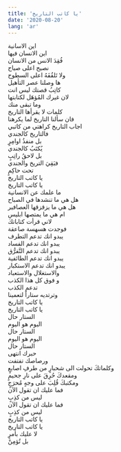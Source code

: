 ```yaml
---
title: 'يا كاتب التاريخ'
date: '2020-08-20'
lang: 'ar'
---
```


اين الاسانية  
اين الانسان فيها  
فُقِدَ الانس من الانسان  
نصيح اعلى صياح  
ولا تَلقُفَهُ اعلى السطوح  
ها وصلنا عصر التأهيل  
كاتِبُ قصتك ليس انت  
لان غيرك المُؤهَل لكتابتها  
وما تبقى منك  
كلمات لا يقرأها التاريخ  
فان سألنا التاريخ لما يكرهنا  
اجاب التاريخ كراهتي من كاتبي  
فالتاريخ كالجندي  
بل منفذُ اوامِرٍ  
يُكتَبُ كالجندي  
بل لاحقُ راتِبٍ  
فبَقِيَ التريخ والجندي  
تحت حاكِمٍ  
يا كاتب التاريخ  
يا كاتب التاريخ  
ما علمك عن الانسانية  
هل هي ما تنشدها في الصباح  
هل هي ما يزقزقها العصافير  
ام هي ما يمتصها ابليس  
لاني قرأت كتاباتكَ  
فوجدت هسهسة صاعقة  
يبدو انك تدعم التطرف  
يبدو انك تدعم الفساد  
يبدو انك تدعم التَّفرُّق  
يبدو انك تدعم الطائفية  
يبدو انك تدعم الاستكبار  
والاستغلال والاستعباد  
و فوق كل هذا الكذب  
تدعم الكذب  
وترتديه ستاراً لتعمينا  
يا كاتب التاريخ  
يا كاتب التاريخ  
الستار حال  
اليوم هو اليوم  
الستار حال  
اليوم هو اليوم  
الستار حال  
حبرك انتهى  
ورصاصك تفتفت  
وكلماتكَ تحولت الى شحبارٍ من طرفِ اصابعٍ  
ومقعدكَ حُرِقَ على نارِ جحيمٍ  
ومكتبكَ قُلِبَ على وجهٍ مُحرَجٍ  
فما عليك ان تقول الآن  
ليس من كذِبٍ  
فما عليك ان تقول الآن  
ليس من كذِبٍ  
يا كاتب التاريخ  
يا كاتب التاريخ  
لا عليك بأمرٍ  
بل تُؤمِنْ  